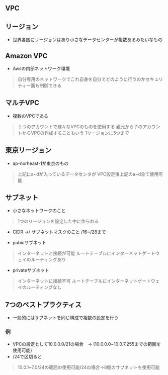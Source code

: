 ## VPC

## リージョン
- 世界各国にリージョンはあり小さなデータセンターが複数あるみたいなもの

## Amazon VPC
- Awsの内部ネットワーク環境
 > 自分専用のネットワークでこれ自身を自分でどのように行うのかセキュリティー面も制御できる

## マルチVPC
- 複数のVPCである
 > １つのアカウントで様々なVPCのものを使用する
 > 親元から子のアカウントからVPCの作成することもいう
 > 1リージョンに5つまで

## 東京リージョン
- ap-norheast-1が東京のもの
 > 上記にa~dが入っているデータセンタが
 > VPC設定後上記のa~d全て使用可能

## サブネット
- 小さなネットワークのこと
 > 1つのリージョンを設定した中に作られる
- CIDR →/ サブネットマスクのこと /16~/28まで

- pubicサブネット
 > インターネットと接続が可能
 > ルートテーブルにインターネットゲートウェイのルーティングあり

- privateサブネット
 > インターネットに接続不可
 > ルートテーブルにインターネットゲートウェイのルーティングなし 

## 7つのベストプラクティス
- 一般的にはサブネットを同じ構成で複数の設定を行う

### 例

- VPCの設定として10.0.0.0/21の場合　→ (10.0.0.0~10.0.7.255までの範囲を使用可能)
- /24で区切ると
 > 10.0.1~7.0/24の範囲の使用可能/24の場合→8個のサブネットを使用可能
